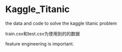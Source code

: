 # Kaggle_Titanic
the data and code to solve the kaggle titanic problem

train.csv和test.csv为使用到的的数据

feature engineering is important.

